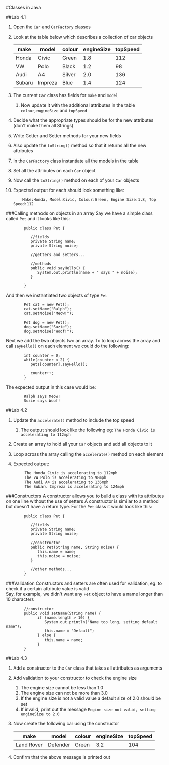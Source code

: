 #Classes in Java

##Lab 4.1
1. Open the `Car` and `CarFactory` classes
2. Look at the table below which describes a collection of car objects

   |  make | model  | colour   | engineSize | topSpeed |
   |---|---|---|---|---|
   |Honda   |Civic   |Green   |1.8   |   112|
   |VW     |Polo   |Black   |1.2   |98   |
   |Audi   |A4   |Silver   |  2.0 |136  |
   |Subaru   |Impreza   |Blue   |1.4|124  |

3. The current `Car` class has fields for `make` and `model`
   1. Now update it with the additional attributes in the table `colour`,`engineSize` and `topSpeed`
4. Decide what the appropriate types should be for the new attributes (don't make them all Strings)
5. Write Getter and Setter methods for your new fields
6. Also update the `toString()` method so that it returns all the new attributes 
7. In the `CarFactory` class instantiate all the models in the table
8. Set all the attributes  on each `Car` object
9. Now call the `toString()` method on each of your `Car` objects
10. Expected output for each should look something like:


            Make:Honda, Model:Civic, Colour:Green, Engine Size:1.8, Top Speed:112

###Calling methods on objects in an array
Say we have a simple class called `Pet` and it looks like this:

            public class Pet {
               
               //fields
               private String name;
               private String noise;
   
               //getters and setters...
   
               //methods
               public void sayHello() {
                  System.out.println(name + " says " + noise);
               }
   
            }
And then we instantiated two objects of type `Pet`  

            Pet cat = new Pet();
            cat.setName("Ralph");
            cat.setNoise("Meow!");

            Pet dog = new Pet();
            dog.setName("Suzie");
            dog.setNoise("Woof!");
            

Next we add the two objects two an array. To to loop across the array and call `sayHello()` on each element we could do the following:   

            int counter = 0;
            while(counter < 2) {
               pets[counter].sayHello();
               
               counter++;
            }

The expected output in this case would be:

            Ralph says Meow!
            Suzie says Woof!


##Lab 4.2
1. Update the `accelerate()` method to include the top speed
   1. The output should look like the following eg:
   `The Honda Civic is accelerating to 112mph`
2. Create an array to hold all your `Car` objects and add all objects to it
3. Loop across the array calling the `accelerate()` method on each element
4. Expected output:  

            The Honda Civic is accelerating to 112mph
            The VW Polo is accelerating to 98mph
            The Audi A4 is accelerating to 136mph
            The Subaru Impreza is accelerating to 124mph
            

###Constructors
A constructor allows you to build a class with its attributes on one line without the use of setters
A constructor is similar to a method but doesn't have a return type. For the `Pet` class it would look like this:  

            public class Pet {

               //fields
               private String name;
               private String noise;

               //constructor
               public Pet(String name, String noise) {
                  this.name = name;
                  this.noise = noise;
               }

               //other methods...
            }

###Validation
Constructors and setters are often used for validation, eg. to check if a certain attribute value is valid  
Say, for example, we didn't want any `Pet` object to have a name longer than 10 characters

            //constructor
            public void setName(String name) {
                  if (name.length > 10) {
                     System.out.println("Name too long, setting default name");
                     this.name = "Default";
                  } else {
                     this.name = name;
                  }
            }

##Lab 4.3
1. Add a constructor to the `Car` class that takes all attributes as arguments
2. Add validation to your constructor to check the engine size
   1. The engine size cannot be less than 1.0
   2. The engine size can not be more than 3.0
   3. If the engine size is not a valid value a default size of 2.0 should be set
   4. If invalid, print out the message `Engine size not valid, setting engineSize to 2.0`
3. Now create the following car using the constructor  

   |  make | model  | colour   | engineSize | topSpeed |
      |---|---|---|---|---|
   |Land Rover   |Defender   |Green   |3.2   |   104|

4. Confirm that the above message is printed out



            

